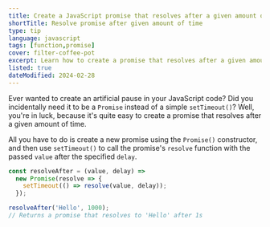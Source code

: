 ```yaml
---
title: Create a JavaScript promise that resolves after a given amount of time
shortTitle: Resolve promise after given amount of time
type: tip
language: javascript
tags: [function,promise]
cover: filter-coffee-pot
excerpt: Learn how to create a promise that resolves after a given amount of time in JavaScript.
listed: true
dateModified: 2024-02-28
---
```


Ever wanted to create an artificial pause in your JavaScript code? Did you incidentally need it to be a `Promise` instead of a simple `setTimeout()`? Well, you're in luck, because it's quite easy to create a promise that resolves after a given amount of time.

All you have to do is create a new promise using the `Promise()` constructor, and then use `setTimeout()` to call the promise's `resolve` function with the passed `value` after the specified `delay`.

```js
const resolveAfter = (value, delay) =>
  new Promise(resolve => {
    setTimeout(() => resolve(value, delay));
  });

resolveAfter('Hello', 1000);
// Returns a promise that resolves to 'Hello' after 1s
```
